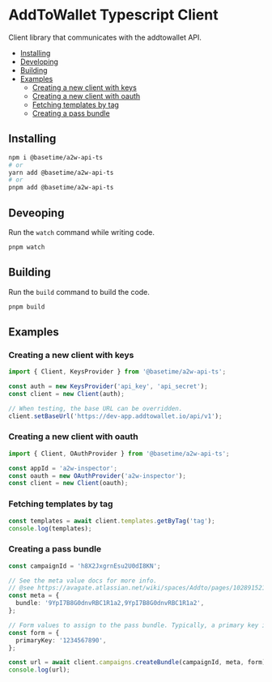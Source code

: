 # AddToWallet Typescript Client

Client library that communicates with the addtowallet API.

- [Installing](#installing)
- [Developing](#developing)
- [Building](#building)
- [Examples](#examples)
  - [Creating a new client with keys](#creating-a-new-client-with-keys)
  - [Creating a new client with oauth](#creating-a-new-client-with-oauth)
  - [Fetching templates by tag](#fetching-templates-by-tag)
  - [Creating a pass bundle](#creating-a-pass-bundle)

## Installing

```bash
npm i @basetime/a2w-api-ts
# or
yarn add @basetime/a2w-api-ts
# or
pnpm add @basetime/a2w-api-ts
```

## Deveoping

Run the `watch` command while writing code.

```bash
pnpm watch
```

## Building

Run the `build` command to build the code.

```bash
pnpm build
```

## Examples

### Creating a new client with keys

```ts
import { Client, KeysProvider } from '@basetime/a2w-api-ts';

const auth = new KeysProvider('api_key', 'api_secret');
const client = new Client(auth);

// When testing, the base URL can be overridden.
client.setBaseUrl('https://dev-app.addtowallet.io/api/v1');
```

### Creating a new client with oauth

```ts
import { Client, OAuthProvider } from '@basetime/a2w-api-ts';

const appId = 'a2w-inspector';
const oauth = new OAuthProvider('a2w-inspector');
const client = new Client(oauth);
```

### Fetching templates by tag

```ts
const templates = await client.templates.getByTag('tag');
console.log(templates);
```

### Creating a pass bundle

```ts
const campaignId = 'h8X2JxgrnEsu2U0dI8KN';

// See the meta value docs for more info.
// @see https://avagate.atlassian.net/wiki/spaces/Addto/pages/102891521/Campaigns#Meta-values
const meta = {
  bundle: '9YpI7B8G0dnvRBC1R1a2,9YpI7B8G0dnvRBC1R1a2',
};

// Form values to assign to the pass bundle. Typically, a primary key is set.
const form = {
  primaryKey: '1234567890',
};

const url = await client.campaigns.createBundle(campaignId, meta, form);
console.log(url);
```

